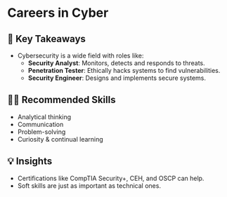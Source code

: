 # Careers in Cyber

## 🔑 Key Takeaways

- Cybersecurity is a wide field with roles like:
  - **Security Analyst**: Monitors, detects and responds to threats.
  - **Penetration Tester**: Ethically hacks systems to find vulnerabilities.
  - **Security Engineer**: Designs and implements secure systems.

## 👨‍💻 Recommended Skills

- Analytical thinking
- Communication
- Problem-solving
- Curiosity & continual learning

## 💡 Insights

- Certifications like CompTIA Security+, CEH, and OSCP can help.
- Soft skills are just as important as technical ones.
